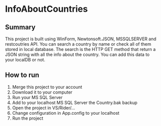 # InfoAboutCountries
 
## Summary
This project is built using WinForm, Newtonsoft.JSON, MSSQLSERVER and restcoutries API.
You can search a country by name or check all of them stored in local database.
The search is the HTTP GET method that return a JSON string with all the info about the country.
You can add this data to your localDB or not.
## How to run
1. Merge this project to your account
2. Download it to your computer
3. Run your MS SQL Server
4. Add to your localhost MS SQL Server the Country.bak backup
5. Open the project in VS/Rider/...
6. Change configuration in App.config to your localhost
7. Run the project
